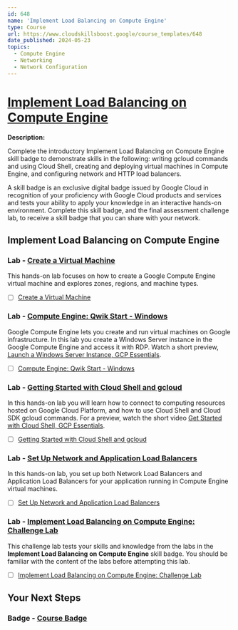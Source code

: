 ```yaml
---
id: 648
name: 'Implement Load Balancing on Compute Engine'
type: Course
url: https://www.cloudskillsboost.google/course_templates/648
date_published: 2024-05-23
topics:
  - Compute Engine
  - Networking
  - Network Configuration
---
```


# [Implement Load Balancing on Compute Engine](https://www.cloudskillsboost.google/course_templates/648)

**Description:**

Complete the introductory Implement Load Balancing on Compute Engine skill badge to demonstrate skills in the following: writing gcloud commands and using Cloud Shell, creating and deploying virtual machines in Compute Engine, and configuring network and HTTP load balancers.

A skill badge is an exclusive digital badge issued by Google Cloud in recognition of your proficiency with Google Cloud products and services and tests your ability to apply your knowledge in an interactive hands-on environment. Complete this skill badge, and the final assessment challenge lab, to receive a skill badge that you can share with your network.

## Implement Load Balancing on Compute Engine

### Lab - [Create a Virtual Machine](https://www.cloudskillsboost.google/course_templates/648/labs/484532)

This hands-on lab focuses on how to create a Google Compute Engine virtual machine and explores zones, regions, and machine types.

* [ ] [Create a Virtual Machine](../labs/Create-a-Virtual-Machine.md)

### Lab - [Compute Engine: Qwik Start - Windows](https://www.cloudskillsboost.google/course_templates/648/labs/484533)

Google Compute Engine lets you create and run virtual machines on Google infrastructure.  In this lab you create a Windows Server instance in the Google Compute Engine and access it with RDP. Watch a short preview, <A HREF="https://youtu.be/EFPaP20APuw">Launch a Windows Server Instance, GCP Essentials</A>.

* [ ] [Compute Engine: Qwik Start - Windows](../labs/Compute-Engine-Qwik-Start-Windows.md)

### Lab - [Getting Started with Cloud Shell and gcloud](https://www.cloudskillsboost.google/course_templates/648/labs/484534)

In this hands-on lab you will learn how to connect to computing resources hosted on Google Cloud Platform, and how to use Cloud Shell and Cloud SDK gcloud commands. For a preview, watch the short video <A HREF="https://youtu.be/ZD1zvEyfpLI">Get Started with Cloud Shell, GCP Essentials</A>.

* [ ] [Getting Started with Cloud Shell and gcloud](../labs/Getting-Started-with-Cloud-Shell-and-gcloud.md)

### Lab - [Set Up Network and Application Load Balancers](https://www.cloudskillsboost.google/course_templates/648/labs/484535)

In this hands-on lab, you set up both Network Load Balancers and Application Load Balancers for your application running in Compute Engine virtual machines.

* [ ] [Set Up Network and Application Load Balancers](../labs/Set-Up-Network-and-Application-Load-Balancers.md)

### Lab - [Implement Load Balancing on Compute Engine: Challenge Lab](https://www.cloudskillsboost.google/course_templates/648/labs/484536)

This challenge lab tests your skills and knowledge from the labs in the <b>Implement Load Balancing on Compute Engine</b> skill badge. You should be familiar with the content of the labs before attempting this lab.

* [ ] [Implement Load Balancing on Compute Engine: Challenge Lab](../labs/Implement-Load-Balancing-on-Compute-Engine-Challenge-Lab.md)

## Your Next Steps

### Badge - [Course Badge](https://www.cloudskillsboost.google)
